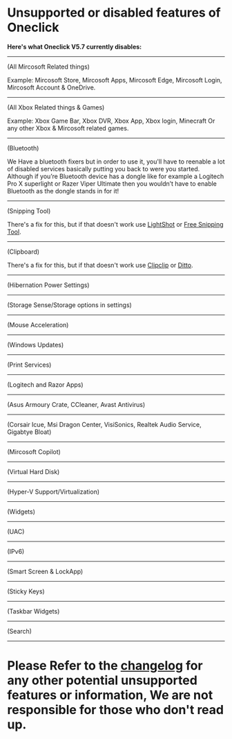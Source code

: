 # Unsupported or disabled features of Oneclick
**Here's what Oneclick V5.7 currently disables:**
___

(All Mircosoft Related things)

Example: Mircosoft Store, Mircosoft Apps, Mircosoft Edge, Mircosoft Login, Mircosoft Account & OneDrive.
___

(All Xbox Related things & Games)

Example: Xbox Game Bar, Xbox DVR, Xbox App, Xbox login, Minecraft Or any other Xbox & Mircosoft related games.
___

(Bluetooth)

We Have a bluetooth fixers but in order to use it, you'll have to reenable a lot of disabled services basically putting you back to were you started. 
Although if you’re Bluetooth device has a dongle like for example a Logitech Pro X superlight or Razer Viper Ultimate then you wouldn’t have to enable Bluetooth
as the dongle stands in for it!
___

(Snipping Tool)

There's a fix for this, but if that doesn't work use [LightShot](https://app.prntscr.com/en/download.html) or [Free Snipping Tool](https://freesnippingtool.com/download).
___

(Clipboard)

There's a fix for this, but if that doesn't work use [Clipclip](https://app.prntscr.com/en/download.html) or [Ditto](https://ditto-cp.sourceforge.io/).
___

(Hibernation Power Settings)
___

(Storage Sense/Storage options in settings)
___

(Mouse Acceleration)
___

(Windows Updates)
___

(Print Services)
___

(Logitech and Razor Apps)
___

(Asus Armoury Crate, CCleaner, Avast Antivirus)
___

(Corsair Icue, Msi Dragon Center, VisiSonics, Realtek Audio Service, Gigabtye Bloat)
___

(Mircosoft Copilot)
___

(Virtual Hard Disk)
___

(Hyper-V Support/Virtualization)
___

(Widgets)
___

(UAC)
___

(IPv6)
___

(Smart Screen & LockApp)
___

(Sticky Keys)
___

(Taskbar Widgets)
___

(Search)
___

# Please Refer to the [changelog](https://github.com/QuakedK/Oneclick/blob/main/Changelog.md) for any other potential unsupported features or information, We are not responsible for those who don't read up.
